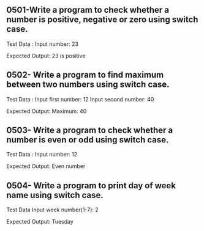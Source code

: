 
## 0501-Write a program to check whether a number is positive, negative or zero using switch case.
Test Data :
Input number: 23

Expected Output:
23 is positive


## 0502- Write a program to find maximum between two numbers using switch case.
Test Data :
Input first number: 12
Input second number: 40

Expected Output:
Maximum: 40


## 0503- Write a program to check whether a number is even or odd using switch case.
Test Data :
Input number: 12

Expected Output:
Even number


## 0504- Write a program to print day of week name using switch case.
Test Data
Input week number(1-7): 2

Expected Output:
Tuesday